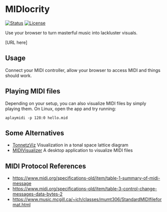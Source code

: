 # MIDIocrity

[![Status](https://flat.badgen.net/github/checks/cpulvermacher/midiocrity)](https://github.com/cpulvermacher/midiocrity/actions/workflows/node.js.yml)
[![License](https://flat.badgen.net/github/license/cpulvermacher/midiocrity)](./LICENSE)

Use your browser to turn masterful music into lackluster visuals.

[URL here]

## Usage
Connect your MIDI controller, allow your browser to access MIDI and things should work.


## Playing MIDI files
Depending on your setup, you can also visualize MIDI files by simply playing them. On Linux, open the app and try running:
```
aplaymidi -p 128:0 hello.mid
```

## Some Alternatives
- [TonnetzViz](https://cifkao.github.io/tonnetz-viz/) Visualization in a tonal space lattice diagram
- [MIDIVisualizer](https://github.com/kosua20/MIDIVisualizer) A desktop application to visualize MIDI files

## MIDI Protocol References

- https://www.midi.org/specifications-old/item/table-1-summary-of-midi-message
- https://www.midi.org/specifications-old/item/table-3-control-change-messages-data-bytes-2
- https://www.music.mcgill.ca/~ich/classes/mumt306/StandardMIDIfileformat.html 